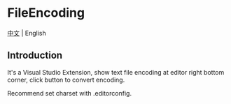 ﻿# FileEncoding

[中文](./README.zh.md) | English

## Introduction
It's a Visual Studio Extension, show text file encoding at editor right bottom corner, click button to convert encoding.

Recommend set charset with .editorconfig.

